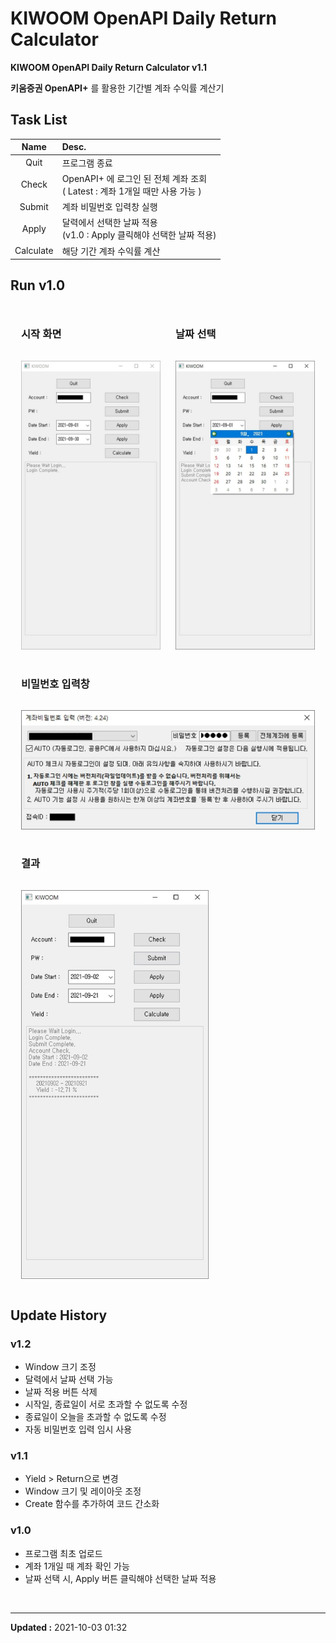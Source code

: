 # KIWOOM OpenAPI Daily Return Calculator

**KIWOOM OpenAPI Daily Return Calculator v1.1**

**키움증권 OpenAPI+** 를 활용한 기간별 계좌 수익률 계산기


## Task List

| Name      | Desc.                                                                      |
| :--:      | :----                                                                      |
| Quit      | 프로그램 종료                                                               |
| Check     | OpenAPI+ 에 로그인 된 전체 계좌 조회<br>( Latest : 계좌 1개일 때만 사용 가능 ) |
| Submit    | 계좌 비밀번호 입력창 실행                                                    |
| Apply     | 달력에서 선택한 날짜 적용<br>(v1.0 : Apply 클릭해야 선택한 날짜 적용)          |
| Calculate | 해당 기간 계좌 수익률 계산                                                   |


## Run v1.0

<table style="border-collapse: separate; border-spacing: 10px 10px;">
    <tr>
        <td><h3>시작 화면</h3></td>
        <td><h3>날짜 선택</h3></td>
    </tr>
    <tr>
        <td><img src="img/run1.jpg" width="300px"></td>
        <td><img src="img/run3.jpg" width="300px"></td>
    </tr>
    <tr>
        <td colspan="2"><h3>비밀번호 입력창</h3></td>
    </tr>
    <tr>
        <td colspan="2"><img src="img/run2.jpg" width="500px"></td>
    </tr>
    <tr>
        <td colspan="2"><h3>결과</h3></td>
    </tr>
    <tr>
        <td colspan="2"><img src="img/run4.jpg" width="300px"></td>
    </tr>
</table>


## Update History

### v1.2

- Window 크기 조정
- 달력에서 날짜 선택 가능
- 날짜 적용 버튼 삭제
- 시작일, 종료일이 서로 초과할 수 없도록 수정
- 종료일이 오늘을 초과할 수 없도록 수정
- 자동 비밀번호 입력 임시 사용

### v1.1

- Yield > Return으로 변경 
- Window 크기 및 레이아웃 조정
- Create 함수를 추가하여 코드 간소화

### v1.0

- 프로그램 최초 업로드
- 계좌 1개일 때 계좌 확인 가능
- 날짜 선택 시, Apply 버튼 클릭해야 선택한 날짜 적용


<br>

---
**Updated :** 2021-10-03 01:32
